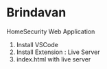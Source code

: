 # Brindavan
HomeSecurity Web Application

1. Install VSCode
2. Install Extension : Live Server
3. index.html with live server
